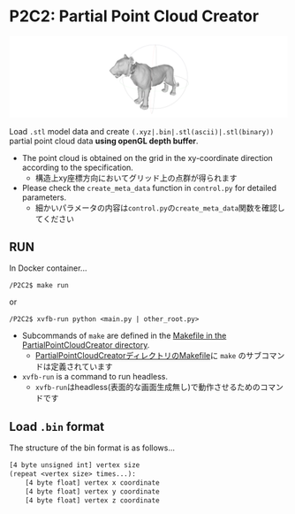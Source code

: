 # **P2C2**: Partial Point Cloud Creator

![partial stl image](./image/image_stl.png)

Load `.stl` model data and create `(.xyz|.bin|.stl(ascii)|.stl(binary))` partial point cloud data **using openGL depth buffer**.

- The point cloud is obtained on the grid in the xy-coordinate direction according to the specification.
    - 構造上xy座標方向においてグリッド上の点群が得られます
- Please check the `create_meta_data` function in `control.py` for detailed parameters.
    - 細かいパラメータの内容は`control.py`の`create_meta_data`関数を確認してください

## RUN

In Docker container...

```
/P2C2$ make run
```
or
```
/P2C2$ xvfb-run python <main.py | other_root.py>
```

- Subcommands of `make` are defined in the [Makefile in the PartialPointCloudCreator directory](./PartialPointCloudCreator/Makefile).
    - [PartialPointCloudCreatorディレクトリのMakefile](./PartialPointCloudCreator/Makefile)に `make` のサブコマンドは定義されています
- `xvfb-run` is a command to run headless.
    - `xvfb-run`はheadless(表面的な画面生成無し)で動作させるためのコマンドです


## Load `.bin` format 

The structure of the bin format is as follows...

```
[4 byte unsigned int] vertex size
(repeat <vertex size> times...):
    [4 byte float] vertex x coordinate
    [4 byte float] vertex y coordinate
    [4 byte float] vertex z coordinate

```

